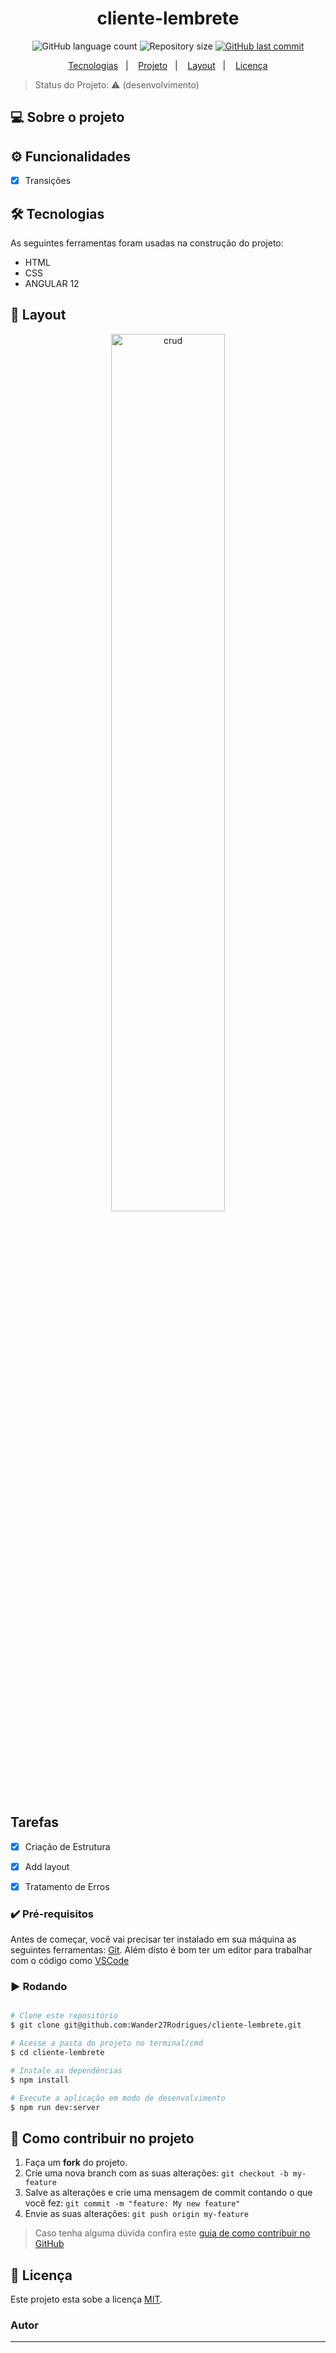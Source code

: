 <h1 align="center">
  cliente-lembrete
</h1>

<p align="center">
  <img alt="GitHub language count" src="https://img.shields.io/github/languages/count/wander27rodrigues/cliente-lembrete?style=flat-square">

  <img alt="Repository size" src="https://img.shields.io/github/repo-size/wander27rodrigues/cliente-lembrete?style=flat-square">

  <a href="https://github.com/wander27rodrigues/Painel-Adm/commits/main">
    <img alt="GitHub last commit" src="https://img.shields.io/github/last-commit/wander27rodrigues/cliente-lembrete?style=flat-square">
  </a>
  
  
<p align="center">
  <a href="#-Tecnologias">Tecnologias</a>&nbsp;&nbsp;&nbsp;|&nbsp;&nbsp;&nbsp;
  <a href="#-projeto">Projeto</a>&nbsp;&nbsp;&nbsp;|&nbsp;&nbsp;&nbsp;
  <a href="#-layout">Layout</a>&nbsp;&nbsp;&nbsp;|&nbsp;&nbsp;&nbsp;
  <a href="#-Licença">Licença</a>
</p>

</p>


> Status do Projeto: ⚠️  (desenvolvimento)



## 💻 Sobre o projeto


## ⚙️ Funcionalidades

- [x] Transições

## 🛠 Tecnologias

As seguintes ferramentas foram usadas na construção do projeto:

-   HTML
-   CSS
-   ANGULAR 12
## 🔖 Layout
<p align="center">
  <img alt="crud" src="#" width="60%">
</p>

## Tarefas 

-   [X] Criação de Estrutura
-   [X] Add  layout
-   [X] Tratamento de Erros


### ✔️ Pré-requisitos

Antes de começar, você vai precisar ter instalado em sua máquina as seguintes ferramentas:
[Git](https://git-scm.com). 
Além disto é bom ter um editor para trabalhar com o código como [VSCode](https://code.visualstudio.com/)

### :arrow_forward: Rodando 

```bash

# Clone este repositório
$ git clone git@github.com:Wander27Rodrigues/cliente-lembrete.git

# Acesse a pasta do projeto no terminal/cmd
$ cd cliente-lembrete

# Instale as dependências
$ npm install

# Execute a aplicação em modo de desenvolvimento
$ npm run dev:server

```
## 💪 Como contribuir no projeto

1. Faça um **fork** do projeto.
2. Crie uma nova branch com as suas alterações: `git checkout -b my-feature`
3. Salve as alterações e crie uma mensagem de commit contando o que você fez: `git commit -m "feature: My new feature"`
4. Envie as suas alterações: `git push origin my-feature`
> Caso tenha alguma dúvida confira este [guia de como contribuir no GitHub](./CONTRIBUTING.md)

## 📝 Licença

Este projeto esta sobe a licença [MIT](./LICENSE).

### Autor
---

<a href="https://wander27rodrigues.github.io/#home">
 <img style="border-radius: 50%;" src="https://avatars.githubusercontent.com/u/48796830?v=4" width="10%;" alt=""/>
 <br />

Feito com ❤️ por Wander Souza 👋🏽 Entre em contato!

[![Linkedin Badge](https://img.shields.io/badge/-Wander-blue?style=flat-square&logo=Linkedin&logoColor=white&link=https://www.linkedin.com/in/wander-souza/)](https://www.linkedin.com/in/wander-souza/) 
[![Outlook Badge](https://img.shields.io/badge/-wanderrodrigues_@outlook.com-blue?style=flat-square&logo=Outlook&logoColor=white&link=mailto:wanderrodrigues_@outlook.com)](mailto:wanderrodrigues_@outlook.com)
